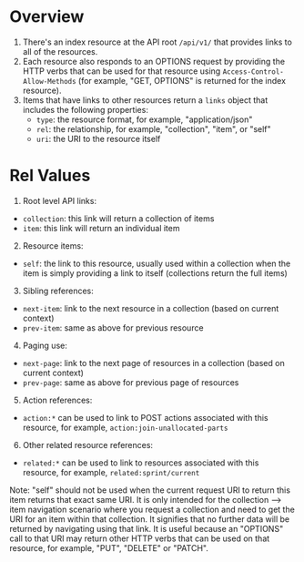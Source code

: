 Overview
========

1. There's an index resource at the API root `/api/v1/` that provides links to all
   of the resources.
2. Each resource also responds to an OPTIONS request by providing the HTTP verbs
   that can be used for that resource using `Access-Control-Allow-Methods`
   (for example, "GET, OPTIONS" is returned for the index resource).
3. Items that have links to other resources return a `links` object that includes
   the following properties:
   - `type`: the resource format, for example, "application/json"
   - `rel`: the relationship, for example, "collection", "item", or "self"
   - `uri`: the URI to the resource itself

Rel Values
==========

1. Root level API links:
  - `collection`: this link will return a collection of items
  - `item`: this link will return an individual item
2. Resource items:
  - `self`: the link to this resource, usually used within a collection when the
     item is simply providing a link to itself (collections return the full items)
3. Sibling references:
  - `next-item`: link to the next resource in a collection (based on current context)
  - `prev-item`: same as above for previous resource
4. Paging use:
  - `next-page`: link to the next page of resources in a collection (based on current
     context)
  - `prev-page`: same as above for previous page of resources
5. Action references:
  - `action:*` can be used to link to POST actions associated with this resource,
     for example, `action:join-unallocated-parts`
6. Other related resource references:
  - `related:*` can be used to link to resources associated with this resource,
     for example, `related:sprint/current`

Note: "self" should not be used when the current request URI to return this item
  returns that exact same URI.  It is only intended for the collection --> item
  navigation scenario where you request a collection and need to get the URI for
  an item within that collection.  It signifies that no further data will be
  returned by navigating using that link.  It is useful because an "OPTIONS" call
  to that URI may return other HTTP verbs that can be used on that resource,
  for example, "PUT", "DELETE" or "PATCH".

